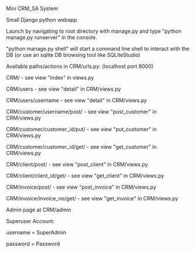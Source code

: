 Mini CRM_SA System


Small Django python webapp

Launch by navigating to root directory with manage.py and type "python manage.py runserver" in the console.

"python manage.py shell" will start a command line shell to interact with the DB (or use an sqlite DB browsing tool like SQLiteStudio)


Available paths/actions in CRM/urls.py: (localhost port 8000)


CRM/ - see view "index" in views.py


CRM/users - see view "detail" in CRM/views.py

CRM/users/username - see view "detail" in CRM/views.py


CRM/customer/username/post/ - see view "post_customer" in CRM/views.py

CRM/customer/customer_id/put/ - see view "put_customer" in CRM/views.py

CRM/customer/customer_id/get/ - see view "get_customer" in CRM/views.py


CRM/client/post/ - see view "post_client" in CRM/views.py

CRM/client/client_id/get/ - see view "get_client" in CRM/views.py


CRM/invoice/post/ - see view "post_invoice" in CRM/views.py

CRM/invoice/invoice_no/get/ - see view "get_invoice" in CRM/views.py


Admin page at CRM/admin


Superuser Account:

username = SuperAdmin

password = Password